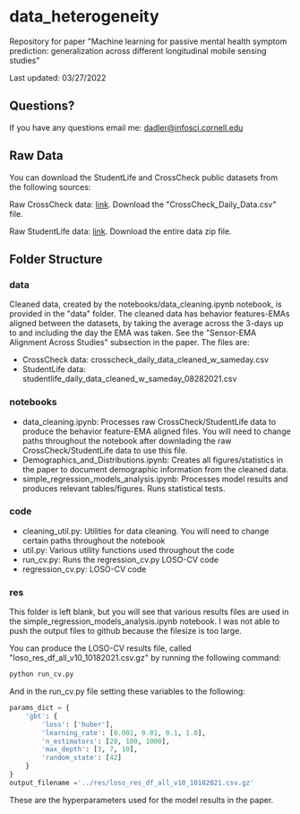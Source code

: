 # data_heterogeneity

Repository for paper "Machine learning for passive mental health symptom prediction: generalization across different longitudinal mobile sensing studies"

Last updated: 03/27/2022

## Questions?

If you have any questions email me: dadler@infosci.cornell.edu

## Raw Data

You can download the StudentLife and CrossCheck public datasets from the following sources:

Raw CrossCheck data: [link](https://cornell.app.box.com/s/rkx46bgv36lkmo2eu349ka95senn48gh). Download the "CrossCheck_Daily_Data.csv" file.

Raw StudentLife data: [link](https://studentlife.cs.dartmouth.edu/). Download the entire data zip file.

## Folder Structure

### data

Cleaned data, created by the notebooks/data_cleaning.ipynb notebook, is provided in the "data" folder. The cleaned data has behavior features-EMAs aligned between the datasets, by taking the average across the 3-days up to and including the day the EMA was taken. See the "Sensor-EMA Alignment Across Studies" subsection in the paper. The files are:

* CrossCheck data: crosscheck_daily_data_cleaned_w_sameday.csv
* StudentLife data: studentlife_daily_data_cleaned_w_sameday_08282021.csv

### notebooks

* data_cleaning.ipynb: Processes raw CrossCheck/StudentLife data to produce the behavior feature-EMA aligned files. You will need to change paths throughout the notebook after downlading the raw CrossCheck/StudentLife data to use this file.
* Demographics_and_Distributions.ipynb: Creates all figures/statistics in the paper to document demographic information from the cleaned data.
* simple_regression_models_analysis.ipynb: Processes model results and produces relevant tables/figures. Runs statistical tests.

### code

* cleaning_util.py: Utilities for data cleaning. You will need to change certain paths throughout the notebook 
* util.py: Various utility functions used throughout the code
* run_cv.py: Runs the regression_cv.py LOSO-CV code
* regression_cv.py: LOSO-CV code

### res

This folder is left blank, but you will see that various results files are used in the simple_regression_models_analysis.ipynb notebook. I was not able to push the output files to github because the filesize is too large.

You can produce the LOSO-CV results file, called "loso_res_df_all_v10_10182021.csv.gz" by running the following command:

```bash
python run_cv.py
```

And in the run_cv.py file setting these variables to the following:

```python
params_dict = {
    'gbt': {
        'loss': ['huber'],
        'learning_rate': [0.001, 0.01, 0.1, 1.0],
        'n_estimators': [20, 100, 1000],
        'max_depth': [3, 7, 10],
        'random_state': [42]
    }
}
output_filename ='../res/loso_res_df_all_v10_10182021.csv.gz'
```

These are the hyperparameters used for the model results in the paper.





